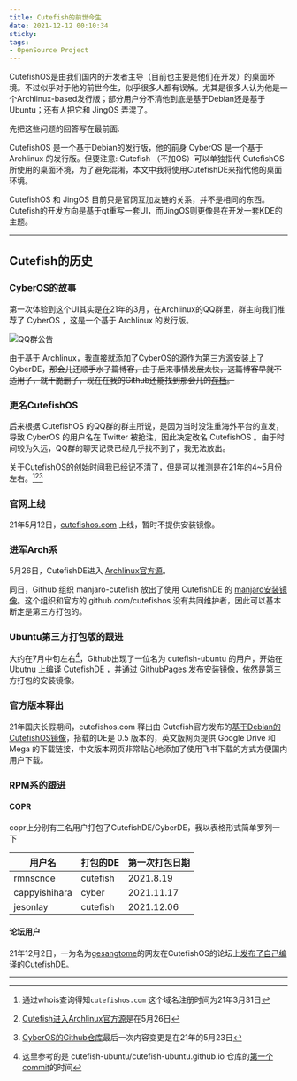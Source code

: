 ```yaml
---
title: Cutefish的前世今生
date: 2021-12-12 00:10:34
sticky:
tags:
- OpenSource Project
---
```


 CutefishOS是由我们国内的开发者主导（目前也主要是他们在开发）的桌面环境。不过似乎对于他的前世今生，似乎很多人都有误解。尤其是很多人认为他是一个Archlinux-based发行版；部分用户分不清他到底是基于Debian还是基于Ubuntu；还有人把它和 JingOS 弄混了。

先把这些问题的回答写在最前面: 

CutefishOS 是一个基于Debian的发行版，他的前身 CyberOS 是一个基于 Archlinux 的发行版。但要注意: Cutefish （不加OS）可以单独指代 CutefishOS 所使用的桌面环境，为了避免混淆，本文中我将使用CutefishDE来指代他的桌面环境。

CutefishOS 和 JingOS 目前只是官网互加友链的关系，并不是相同的东西。Cutefish的开发方向是基于qt重写一套UI，而JingOS则更像是在开发一套KDE的主题。

***

## Cutefish的历史

### CyberOS的故事

第一次体验到这个UI其实是在21年的3月，在Archlinux的QQ群里，群主向我们推荐了 CyberOS ，这是一个基于 Archlinux 的发行版。

![QQ群公告](https://bu.dusays.com/2022/08/10/62f3cae911901.webp)

由于基于 Archlinux，我直接就添加了CyberOS的源作为第三方源安装上了CyberDE，~~那会儿还顺手水了篇博客，由于后来事情发展太快，这篇博客早就不适用了，就干脆删了，现在在我的Github还能找到那会儿的[存档](https://github.com/zhullyb/blog/blob/20210430/_posts/2021-03-21-install-cyber-desktop-on-your-archlinux.md)。~~

### 更名CutefishOS

后来根据 CutefishOS 的QQ群的群主所说，是因为当时没注重海外平台的宣发，导致 CyberOS 的用户名在 Twitter 被抢注，因此决定改名 CutefishOS 。由于时间较为久远，QQ群的聊天记录已经几乎找不到了，我无法放出。

关于CutefishOS的创始时间我已经记不清了，但是可以推测是在21年的4~5月份左右。[^1][^2][^3]

### 官网上线

21年5月12日，[cutefishos.com](https://cutefishos.com) 上线，暂时不提供安装镜像。

### 进军Arch系

5月26日，CutefishDE进入 [Archlinux官方源](https://archlinux.org/groups/x86_64/cutefish/)。

同日，Github 组织 manjaro-cutefish 放出了使用 CutefishDE 的 [manjaro安装镜像](https://github.com/manjaro-cutefish/download/releases)。这个组织和官方的 github.com/cutefishos 没有共同维护者，因此可以基本断定是第三方打包的。

### Ubuntu第三方打包版的跟进

大约在7月中旬左右[^4]，Github出现了一位名为 cutefish-ubuntu 的用户，开始在 Ubutnu 上编译 CutefishDE ，并通过 [GithubPages](https://cutefish-ubuntu.github.io/) 发布安装镜像，依然是第三方打包的安装镜像。

### 官方版本释出

21年国庆长假期间，cutefishos.com 释出由 Cutefish官方发布的[基于Debian的CutefishOS镜像](https://cutefishos.com/download)，搭载的DE是 0.5 版本的，英文版网页提供 Google Drive 和 Mega 的下载链接，中文版本网页非常贴心地添加了使用飞书下载的方式方便国内用户下载。

### RPM系的跟进

#### COPR

copr上分别有三名用户打包了CutefishDE/CyberDE，我以表格形式简单罗列一下

| 用户名        | 打包的DE | 第一次打包日期 |
| ------------- | -------- | -------------- |
| rmnscnce      | cutefish | 2021.8.19      |
| cappyishihara | cyber    | 2021.11.17     |
| jesonlay      | cutefish | 2021.12.06     |

#### 论坛用户

21年12月2日，一为名为[gesangtome](https://bbs.cutefishos.com/u/gesangtome)的网友在CutefishOS的论坛上[发布了自己编译的CutefishDE](https://bbs.cutefishos.com/d/331-fedoracutefish)。

***

[^1]: 通过whois查询得知`cutefishos.com` 这个域名注册时间为21年3月31日
[^2]: [Cutefish进入Archlinux官方源](https://github.com/archlinux/svntogit-community/commit/b92bb9ae8fd35178cdfebb6f56b55f20722aa7dd)是在5月26日
[^3]: [CyberOS的Github仓库](https://github.com/cyberos)最后一次内容变更是在21年的5月23日
[^4]: 这里参考的是 cutefish-ubuntu/cutefish-ubuntu.github.io 仓库的[第一个commit](https://github.com/cutefish-ubuntu/cutefish-ubuntu.github.io/commit/237a480992a74d8c75c1f4ec51511550ce97c64b)的时间
